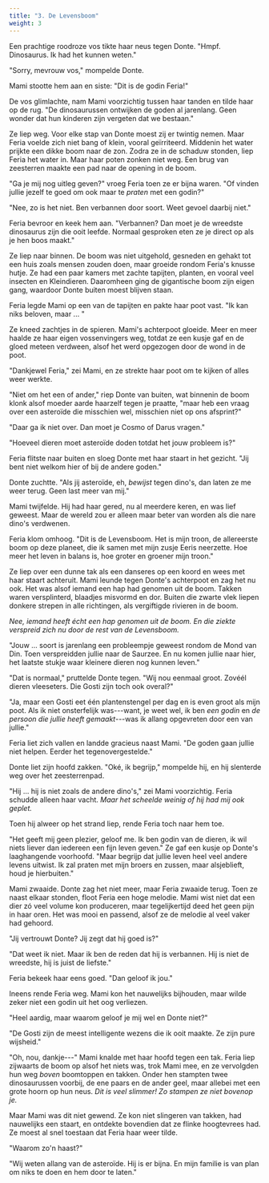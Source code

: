 ```yaml
---
title: "3. De Levensboom"
weight: 3
---
```


Een prachtige roodroze vos tikte haar neus tegen Donte. "Hmpf. Dinosaurus. Ik had het kunnen weten."

"Sorry, mevrouw vos," mompelde Donte.

Mami stootte hem aan en siste: "Dit is de godin Feria!"

De vos glimlachte, nam Mami voorzichtig tussen haar tanden en tilde haar op de rug. "De dinosaurussen ontwijken de goden al jarenlang. Geen wonder dat hun kinderen zijn vergeten dat we bestaan."

Ze liep weg. Voor elke stap van Donte moest zij er twintig nemen. Maar Feria voelde zich niet bang of klein, vooral geïrriteerd. Middenin het water prijkte een dikke boom naar de zon. Zodra ze in de schaduw stonden, liep Feria het water in. Maar haar poten zonken niet weg. Een brug van zeesterren maakte een pad naar de opening in de boom.

"Ga je mij nog uitleg geven?" vroeg Feria toen ze er bijna waren. "Of vinden jullie jezelf te goed om ook maar te _praten_ met een godin?"

"Nee, zo is het niet. Ben verbannen door soort. Weet gevoel daarbij niet."

Feria bevroor en keek hem aan. "Verbannen? Dan moet je de wreedste dinosaurus zijn die ooit leefde. Normaal gesproken eten ze je direct op als je hen boos maakt."

Ze liep naar binnen. De boom was niet uitgehold, gesneden en gehakt tot een huis zoals mensen zouden doen, maar groeide rondom Feria's knusse hutje. Ze had een paar kamers met zachte tapijten, planten, en vooral veel insecten en Kleindieren. Daaromheen ging de gigantische boom zijn eigen gang, waardoor Donte buiten moest blijven staan.

Feria legde Mami op een van de tapijten en pakte haar poot vast. "Ik kan niks beloven, maar ... "

Ze kneed zachtjes in de spieren. Mami's achterpoot gloeide. Meer en meer haalde ze haar eigen vossenvingers weg, totdat ze een kusje gaf en de gloed meteen verdween, alsof het werd opgezogen door de wond in de poot.

"Dankjewel Feria," zei Mami, en ze strekte haar poot om te kijken of alles weer werkte.

"Niet om het een of ander," riep Donte van buiten, wat binnenin de boom klonk alsof moeder aarde haarzelf tegen je praatte, "maar heb een vraag over een asteroïde die misschien wel, misschien niet op ons afsprint?"

"Daar ga ik niet over. Dan moet je Cosmo of Darus vragen."

"Hoeveel dieren moet asteroïde doden totdat het jouw probleem is?"

Feria flitste naar buiten en sloeg Donte met haar staart in het gezicht. "Jij bent niet welkom hier of bij de andere goden."

Donte zuchtte. "Als jij asteroïde, eh, _bewijst_ tegen dino's, dan laten ze me weer terug. Geen last meer van mij."

Mami twijfelde. Hij had haar gered, nu al meerdere keren, en was lief geweest. Maar de wereld zou er alleen maar beter van worden als die nare dino's verdwenen.

Feria klom omhoog. "Dit is de Levensboom. Het is mijn troon, de allereerste boom op deze planeet, die ik samen met mijn zusje Eeris neerzette. Hoe meer het leven in balans is, hoe groter en groener mijn troon." 

Ze liep over een dunne tak als een danseres op een koord en wees met haar staart achteruit. Mami leunde tegen Donte's achterpoot en zag het nu ook. Het was alsof iemand een hap had genomen uit de boom. Takken waren versplinterd, blaadjes misvormd en dor. Buiten die zwarte vlek liepen donkere strepen in alle richtingen, als vergiftigde rivieren in de boom. 

_Nee, iemand heeft écht een hap genomen uit de boom. En die ziekte verspreid zich nu door de rest van de Levensboom._

"Jouw ... soort is jarenlang een probleempje geweest rondom de Mond van Din. Toen verspreidden jullie naar de Saurzee. En nu komen jullie naar hier, het laatste stukje waar kleinere dieren nog kunnen leven."

"Dat is normaal," pruttelde Donte tegen. "Wij nou eenmaal groot. Zovéél dieren vleeseters. Die Gosti zijn toch ook overal?"

"Ja, maar een Gosti eet één plantenstengel per dag en is even groot als mijn poot. Als ik niet onsterfelijk was---want, je weet wel, ik ben _een godin_ en _de persoon die jullie heeft gemaakt_---was ik allang opgevreten door een van jullie."

Feria liet zich vallen en landde gracieus naast Mami. "De goden gaan jullie niet helpen. Eerder het tegenovergestelde."

Donte liet zijn hoofd zakken. "Oké, ik begrijp," mompelde hij, en hij slenterde weg over het zeesterrenpad. 

"Hij ... hij is niet zoals de andere dino's," zei Mami voorzichtig. Feria schudde alleen haar vacht. _Maar het scheelde weinig of hij had mij ook geplet._

Toen hij alweer op het strand liep, rende Feria toch naar hem toe.

"Het geeft mij geen plezier, geloof me. Ik ben godin van de dieren, ik wil niets liever dan iedereen een fijn leven geven." Ze gaf een kusje op Donte's laaghangende voorhoofd. "Maar begrijp dat jullie leven heel veel andere levens uitwist. Ik zal praten met mijn broers en zussen, maar alsjeblieft, houd je hierbuiten."

Mami zwaaide. Donte zag het niet meer, maar Feria zwaaide terug. Toen ze naast elkaar stonden, floot Feria een hoge melodie. Mami wist niet dat een dier zó veel volume kon produceren, maar tegelijkertijd deed het geen pijn in haar oren. Het was mooi en passend, alsof ze de melodie al veel vaker had gehoord.

"Jij vertrouwt Donte? Jij zegt dat hij goed is?"

"Dat weet ik niet. Maar ik ben de reden dat hij is verbannen. Hij is niet de wreedste, hij is juist de liefste."

Feria bekeek haar eens goed. "Dan geloof ik jou."

Ineens rende Feria weg. Mami kon het nauwelijks bijhouden, maar wilde zeker niet een godin uit het oog verliezen.

"Heel aardig, maar waarom geloof je mij wel en Donte niet?"

"De Gosti zijn de meest intelligente wezens die ik ooit maakte. Ze zijn pure wijsheid."

"Oh, nou, dankje---" Mami knalde met haar hoofd tegen een tak. Feria liep zijwaarts de boom op alsof het niets was, trok Mami mee, en ze vervolgden hun weg _boven_ boomtoppen en takken. Onder hen stampten twee dinosaurussen voorbij, de ene paars en de ander geel, maar allebei met een grote hoorn op hun neus. _Dit is veel slimmer! Zo stampen ze niet bovenop je._

Maar Mami was dit niet gewend. Ze kon niet slingeren van takken, had nauwelijks een staart, en ontdekte bovendien dat ze flinke hoogtevrees had. Ze moest al snel toestaan dat Feria haar weer tilde.

"Waarom zo'n haast?"

"Wij weten allang van de asteroïde. Hij is er bijna. En mijn familie is van plan om niks te doen en hem door te laten."